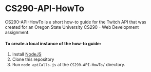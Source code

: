 # CS290-API-HowTo

CS290-API-HowTo is a short how-to guide for the Twitch API that was created for an Oregon State University CS290 - Web Development assignment.

#### To create a local instance of the how-to guide:  
1. Install [NodeJS](https://nodejs.org/)
2. Clone this repository
3. Run `node apiCalls.js` at the `CS290-API-HowTo/` directory.
